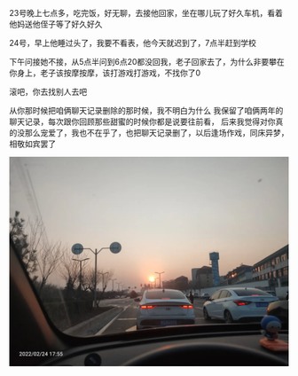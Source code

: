 23号晚上七点多，吃完饭，好无聊，去接他回家，坐在哪儿玩了好久车机，看着他妈送他侄子等了好久好久


24号，早上他睡过头了，我要不看表，他今天就迟到了，7点半赶到学校

下午问接她不接，从5点半问到6点20都没回我，老子回家去了，为什么非要攀在你身上，老子该按摩按摩，该打游戏打游戏，不找你了0

滚吧，你去找别人去吧

从你那时候把咱俩聊天记录删除的那时候，我不明白为什么
我保留了咱俩两年的聊天记录，每次跟你回顾那些甜蜜的时候你都是说要往前看，
后来我觉得对你真的没那么宠爱了，我也不在乎了，也把聊天记录删了，以后逢场作戏，同床异梦，相敬如宾罢了

![](../../img/6904315-ffaf2c4ea6a8c3c7.jpg) 
